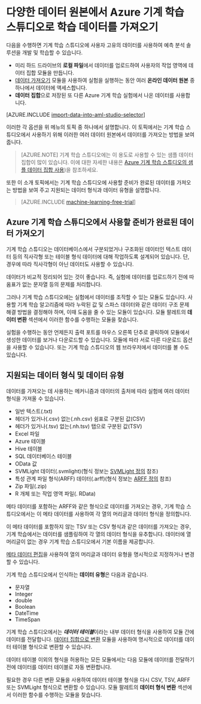 <properties
	pageTitle="기계 학습 스튜디오로 데이터 가져오기 | Microsoft Azure"
	description="다양한 데이터 원본에서 Azure 기계 학습 스튜디오로 데이터를 가져오는 방법 지원되는 데이터 형식에 대해 알아봅니다."
	keywords="데이터 가져오기, 데이터 형식, 데이터 유형, 데이터 원본, 학습 데이터"
	services="machine-learning"
	documentationCenter=""
	authors="bradsev"
	manager="jhubbard"
	editor="cgronlun"/>

<tags
	ms.service="machine-learning"
	ms.workload="data-services"
	ms.tgt_pltfrm="na"
	ms.devlang="na"
	ms.topic="article"
	ms.date="09/19/2016"
	ms.author="garye;bradsev" />


# 다양한 데이터 원본에서 Azure 기계 학습 스튜디오로 학습 데이터를 가져오기

다음을 수행하면 기계 학습 스튜디오에 사용자 고유의 데이터를 사용하여 예측 분석 솔루션을 개발 및 학습할 수 있습니다.

- 미리 하드 드라이브의 **로컬 파일**에서 데이터를 업로드하여 사용자의 작업 영역에 데이터 집합 모듈을 만듭니다.
- [데이터 가져오기][import-data] 모듈을 사용하여 실험을 실행하는 동안 여러 **온라인 데이터 원본** 중 하나에서 데이터에 액세스합니다.
- **데이터 집합**으로 저장된 또 다른 Azure 기계 학습 실험에서 나온 데이터를 사용합니다.

[AZURE.INCLUDE [import-data-into-aml-studio-selector](../../includes/machine-learning-import-data-into-aml-studio.md)]

이러한 각 옵션을 위 메뉴의 토픽 중 하나에서 설명합니다. 이 토픽에서는 기계 학습 스튜디오에서 사용하기 위해 이러한 여러 데이터 원본에서 데이터를 가져오는 방법을 보여 줍니다.

> [AZURE.NOTE] 기계 학습 스튜디오에는 이 용도로 사용할 수 있는 샘플 데이터 집합이 많이 있습니다. 이에 대한 자세한 내용은 [Azure 기계 학습 스튜디오의 샘플 데이터 집합 사용](machine-learning-use-sample-datasets.md))을 참조하세요.

또한 이 소개 토픽에서는 기계 학습 스튜디오에 사용할 준비가 완료된 데이터를 가져오는 방법을 보여 주고 지원되는 데이터 형식과 데이터 유형을 설명합니다.

> [AZURE.INCLUDE [machine-learning-free-trial](../../includes/machine-learning-free-trial.md)]


## Azure 기계 학습 스튜디오에서 사용할 준비가 완료된 데이터 가져오기
기계 학습 스튜디오는 데이터베이스에서 구분되었거나 구조화된 데이터인 텍스트 데이터 등의 직사각형 또는 테이블 형식 데이터에 대해 작업하도록 설계되어 있습니다. 단, 경우에 따라 직사각형이 아닌 데이터도 사용할 수 있습니다.

데이터가 비교적 정리되어 있는 것이 좋습니다. 즉, 실험에 데이터를 업로드하기 전에 따옴표가 없는 문자열 등의 문제를 처리합니다.

그러나 기계 학습 스튜디오에는 실험에서 데이터를 조작할 수 있는 모듈도 있습니다. 사용할 기계 학습 알고리즘에 따라 누락된 값 및 스파스 데이터와 같은 데이터 구조 문제 해결 방법을 결정해야 하며, 이때 도움을 줄 수 있는 모듈이 있습니다. 모듈 팔레트의 **데이터 변환** 섹션에서 이러한 함수를 수행하는 모듈을 찾습니다.

실험을 수행하는 동안 언제든지 출력 포트를 마우스 오른쪽 단추로 클릭하여 모듈에서 생성한 데이터를 보거나 다운로드할 수 있습니다. 모듈에 따라 서로 다른 다운로드 옵션을 사용할 수 있습니다. 또는 기계 학습 스튜디오의 웹 브라우저에서 데이터를 볼 수도 있습니다.

## 지원되는 데이터 형식 및 데이터 유형

데이터를 가져오는 데 사용하는 메커니즘과 데이터의 출처에 따라 실험에 여러 데이터 형식을 가져올 수 있습니다.

- 일반 텍스트(.txt)
- 헤더가 있거나(.csv) 없는(.nh.csv) 쉼표로 구분된 값(CSV)
- 헤더가 있거나(.tsv) 없는(.nh.tsv) 탭으로 구분된 값(TSV)
- Excel 파일
- Azure 테이블
- Hive 테이블
- SQL 데이터베이스 테이블
- OData 값
- SVMLight 데이터(.svmlight)(형식 정보는 [SVMLight 정의](http://svmlight.joachims.org/) 참조)
- 특성 관계 파일 형식(ARFF) 데이터(.arff)(형식 정보는 [ARFF 정의](http://weka.wikispaces.com/ARFF) 참조)
- Zip 파일(.zip)
- R 개체 또는 작업 영역 파일(. RData)

메타 데이터를 포함하는 ARFF와 같은 형식으로 데이터를 가져오는 경우, 기계 학습 스튜디오에서는 이 메타 데이터를 사용하여 각 열의 머리글과 데이터 형식을 정의합니다.

이 메타 데이터를 포함하지 않는 TSV 또는 CSV 형식과 같은 데이터를 가져오는 경우, 기계 학습에서는 데이터를 샘플링하여 각 열의 데이터 형식을 유추합니다. 데이터에 열 머리글이 없는 경우 기계 학습 스튜디오에서 기본 이름을 제공합니다.

[메타 데이터 편집][edit-metadata]을 사용하여 열의 머리글과 데이터 유형을 명시적으로 지정하거나 변경할 수 있습니다.

기계 학습 스튜디오에서 인식하는 **데이터 유형**은 다음과 같습니다.

- 문자열
- Integer
- double
- Boolean
- DateTime
- TimeSpan

기계 학습 스튜디오에서는 ***데이터 테이블***이라는 내부 데이터 형식을 사용하여 모듈 간에 데이터를 전달합니다. [데이터 집합으로 변환][convert-to-dataset] 모듈을 사용하여 명시적으로 데이터를 데이터 테이블 형식으로 변환할 수 있습니다.

데이터 테이블 이외의 형식을 허용하는 모든 모듈에서는 다음 모듈에 데이터를 전달하기 전에 데이터를 데이터 테이블로 자동 변환합니다.

필요한 경우 다른 변환 모듈을 사용하여 데이터 테이블 형식을 다시 CSV, TSV, ARFF 또는 SVMLight 형식으로 변환할 수 있습니다. 모듈 팔레트의 **데이터 형식 변환** 섹션에서 이러한 함수를 수행하는 모듈을 찾습니다.



<!-- Module References -->
[convert-to-dataset]: https://msdn.microsoft.com/library/azure/72bf58e0-fc87-4bb1-9704-f1805003b975/
[edit-metadata]: https://msdn.microsoft.com/library/azure/370b6676-c11c-486f-bf73-35349f842a66/
[import-data]: https://msdn.microsoft.com/library/azure/4e1b0fe6-aded-4b3f-a36f-39b8862b9004/

<!---HONumber=AcomDC_0921_2016-->
